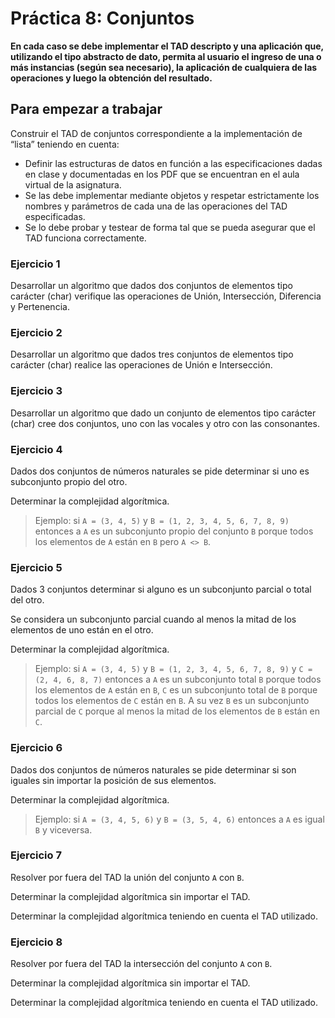 # Práctica 8: Conjuntos

**En cada caso se debe implementar el TAD descripto y una aplicación que, utilizando el tipo abstracto de dato, permita
al usuario el ingreso de una o más instancias (según sea necesario), la aplicación de cualquiera de las operaciones y
luego la obtención del resultado.**

## Para empezar a trabajar

Construir el TAD de conjuntos correspondiente a la implementación de “lista” teniendo en cuenta:

- Definir las estructuras de datos en función a las especificaciones dadas en clase y documentadas en los PDF que se
  encuentran en el aula virtual de la asignatura.
- Se las debe implementar mediante objetos y respetar estrictamente los nombres y parámetros de cada una de las
  operaciones del TAD especificadas.
- Se lo debe probar y testear de forma tal que se pueda asegurar que el TAD funciona correctamente.

### Ejercicio 1

Desarrollar un algoritmo que dados dos conjuntos de elementos tipo carácter (char)
verifique las operaciones de Unión, Intersección, Diferencia y Pertenencia.

### Ejercicio 2

Desarrollar un algoritmo que dados tres conjuntos de elementos tipo carácter (char)
realice las operaciones de Unión e Intersección.

### Ejercicio 3

Desarrollar un algoritmo que dado un conjunto de elementos tipo carácter (char) cree
dos conjuntos, uno con las vocales y otro con las consonantes.

### Ejercicio 4

Dados dos conjuntos de números naturales se pide determinar si uno es subconjunto
propio del otro.

Determinar la complejidad algorítmica.

> Ejemplo: si `A = (3, 4, 5)` y `B = (1, 2, 3, 4, 5, 6, 7, 8, 9)` entonces a `A` es un subconjunto
propio del conjunto `B` porque todos los elementos de `A` están en `B` pero `A <> B`.

### Ejercicio 5

Dados 3 conjuntos determinar si alguno es un subconjunto parcial o total del otro.

Se considera un subconjunto parcial cuando al menos la mitad de los elementos de uno
están en el otro.

Determinar la complejidad algorítmica.

> Ejemplo: si `A = (3, 4, 5)` y `B = (1, 2, 3, 4, 5, 6, 7, 8, 9)` y `C = (2, 4, 6, 8, 7)` entonces a `A` es un
subconjunto total `B` porque todos los elementos de `A` están en `B`, `C` es un
subconjunto total de `B` porque todos los elementos de `C` están en `B`. A su vez
`B` es un subconjunto parcial de `C` porque al menos la mitad de los elementos de
`B` están en `C`.

### Ejercicio 6

Dados dos conjuntos de números naturales se pide determinar si son iguales sin importar
la posición de sus elementos.

Determinar la complejidad algorítmica.

> Ejemplo: si `A = (3, 4, 5, 6)` y `B = (3, 5, 4, 6)` entonces a `A` es igual `B` y viceversa.

### Ejercicio 7

Resolver por fuera del TAD la unión del conjunto `A` con `B`.

Determinar la complejidad algorítmica sin importar el TAD.

Determinar la complejidad algorítmica teniendo en cuenta el TAD utilizado.

### Ejercicio 8

Resolver por fuera del TAD la intersección del conjunto `A` con `B`.

Determinar la complejidad algorítmica sin importar el TAD.

Determinar la complejidad algorítmica teniendo en cuenta el TAD utilizado.
